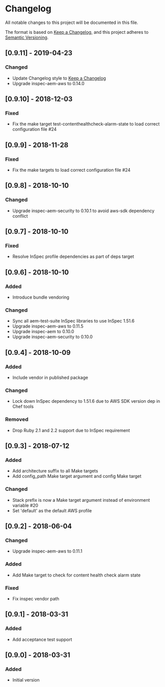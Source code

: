 # Changelog
All notable changes to this project will be documented in this file.

The format is based on [Keep a Changelog](https://keepachangelog.com/en/1.0.0/),
and this project adheres to [Semantic Versioning](https://semver.org/spec/v2.0.0.html).

## [0.9.11] - 2019-04-23

### Changed
- Update Changelog style to [Keep a Changelog](https://keepachangelog.com/en/1.0.0/)
- Upgrade inspec-aem-aws to 0.14.0

## [0.9.10] - 2018-12-03

### Fixed
- Fix the make target test-contenthealthcheck-alarm-state to load correct configuration file #24

## [0.9.9] - 2018-11-28

### Fixed
- Fix the make targets to load correct configuration file #24

## [0.9.8] - 2018-10-10

### Changed
- Upgrade inspec-aem-security to 0.10.1 to avoid aws-sdk dependency conflict

## [0.9.7] - 2018-10-10

### Fixed
- Resolve InSpec profile dependencies as part of deps target

## [0.9.6] - 2018-10-10

### Added
- Introduce bundle vendoring

### Changed
- Sync all aem-test-suite InSpec libraries to use InSpec 1.51.6
- Upgrade inspec-aem-aws to 0.11.5
- Upgrade inspec-aem to 0.10.0
- Upgrade inspec-aem-security to 0.10.0

## [0.9.4] - 2018-10-09

### Added
- Include vendor in published package

### Changed
- Lock down InSpec dependency to 1.51.6 due to AWS SDK version dep in Chef tools

### Removed
- Drop Ruby 2.1 and 2.2 support due to InSpec requirement

## [0.9.3] - 2018-07-12

### Added
- Add architecture suffix to all Make targets
- Add config_path Make target argument and config Make target

### Changed
- Stack prefix is now a Make target argument instead of environment variable #20
- Set 'default' as the default AWS profile

## [0.9.2] - 2018-06-04

### Changed
- Upgrade inspec-aem-aws to 0.11.1

### Added
- Add Make target to check for content health check alarm state

### Fixed
- Fix inspec vendor path

## [0.9.1] - 2018-03-31

### Added
- Add acceptance test support

## [0.9.0] - 2018-03-31

### Added
- Initial version
